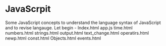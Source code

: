 # JavaScrpit
Some JavaScript concepts to understand the language syntax of JavaScript and to revise langauge.
Let begin -
Index.html
app.js
time.html
numbers.html
strings.html
output.html
text_change.html
operatirs.html
newp.html
const.html
Objects.html
events.html
